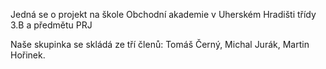 Jedná se o projekt na škole Obchodní akademie v Uherském Hradišti třídy 3.B a předmětu PRJ 

Naše skupinka se skládá ze tří členů: Tomáš Černý, Michal Jurák, Martin Hořinek.
